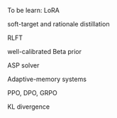 To be learn:
LoRA 

soft-target and rationale distillation

RLFT

well-calibrated Beta prior

ASP solver

Adaptive-memory systems

PPO, DPO, GRPO

KL divergence
